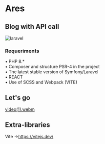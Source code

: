 # Ares

## Blog with API call 
![laravel](https://github.com/rivara/Vulcano/assets/3527499/9fe8edc8-fa21-47ba-a686-cfa92a0b0c0a)

### Requeriments
• PHP 8.* <br>
• Composer and structure PSR-4 in the project<br>
• The latest stable version of Symfony/Laravel<br>
• REACT<br>
• Use of SCSS and Webpack (VITE)<br>

## Let's go 
[video(1).webm](hvideo.webm)

## Extra-libraries
Vite ->https://vitejs.dev/

